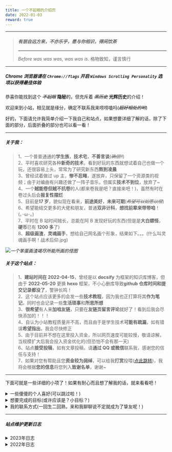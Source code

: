 ```yaml
---
title: 一个不起眼的介绍页
date: 2022-01-03
reward: true
---
```


---

> #### _**有朋自远方来，不亦乐乎，愿与你相识，得闲饮茶**_
>
> ---
>
> _Before was was was, was was is._
> 格物致知，谨言慎行

---

##### _**Chrome 浏览器请在 `Chrome://flags` 开启 `Windows Scrolling Personality` 选项以获得最佳体验**_

恭喜你能找到这个 ~~_不起眼_~~ **隐秘**的，但充斥着 ~~_黑历史_~~ **光辉历史**的介绍！

欢迎来到小站，相见就是缘分，确定不联系我来唠唠嗑吗(~~_超好相处的哟_~~)

好的，下面请允许我简单介绍一下我自己和站点，如果想要详细了解的话，除了下面的部分，后面折叠的部分也可以看一看！

---

##### **关于我：**

<div class="info">

> 1、一个普普通通的**学生族**，**技术宅**，**不善言谈**(~~_确信!!_~~)  
> 2、平时喜欢研究各种**新奇的技术**，看到好玩的东西就想试着自己也做一个玩，还很容易上头，常常为了研究新东西**熬到凌晨**  
> 3、曾经试着做过 up 主，**惨不忍睹**，遂放弃，只保留了一个资源类的视频；由于对编曲有兴趣还做了一阵子音乐，但属实**技术不到位**，放弃了~  
> 4、一个**贼能卷但贼不抗卷**的人(都来卷我是吧？直接来吧！)，虽然有时在卷过头后会**报复性摆烂**  
> 5、目前是**17 岁**，貌似现在看来，**前途美好**，**未来可期**(~~_希望可以如愿以偿_~~)  
> 6、希望能结交更多的大佬和朋友，普通**双非计科**，**想找前辈来带带咱**！ (｡･ω･｡)  
> 7、平时在 B 站时间贼长，总能在阿 B 发现好玩的东西(但是是**大白嫖怪**，**硬币**已有 **1200 多**了)  
> 8、**超级画渣**，**灵魂画手**，想给自己网名画个形象，结果如下。。。(什么叫灵魂画手啊！战术后仰.jpg)

</div>

![](https://cdn.jsdelivr.net/gh/ShengQiBaoZao/Image/info/sqbz.png)_一个笨蛋画渣竭尽所能所画的怪图_

##### **关于这个站点：**

<div class="success">

> 1、**建站时间在 2022-04-15**，曾经是以 **docsify** 为框架的知识库博客，但由于 **2022-05-20** 更换 **hexo** 框架，不小心删库导致**github 仓库时间和提交记录都没了**，警钟长鸣！  
> 2、这个站点应该更多的会发一些**技术教程**，因为我也正打算将其**作为笔记**，同时也会记录一些**生活琐事**和**所思所想**  
> 3、**很希望**有人来**加咱友链**，只要在**友链页留言评论**就好了！看到后我会尽快添加的！！！  
> 4、自认为小站教程质量并不高，而且由于是学生技术**可能有疏漏**，如有错误**希望指出**，我会尽快修正  
> 5、由于目前并不想在这里投入资金，所以网页速度可能较慢，敬请谅解，当规模扩大后我会投入资金优化的(但恐怕不会有那一天)  
> 6、站点**接受投稿**，如有文章投稿，请**通过 QQ 或微信**联系我，感谢您的信任与支持！  
> 7、如果对您有帮助且您**资金较为阔绰**，可以给我**打赏**投喂([点此跳转](../donate))，我将会根据**您的信息**将您列入**致谢名单**，谢谢~

</div>

---

下面可就是一些详细的小项了！如果有耐心而且想了解我的话，就来看看吧！

<details><summary>一些傻傻的个人喜好(可以跳过啦！)</summary>

<p>

<div class="warning">

> **爱好**：[ACGN](https://baike.baidu.com/item/ACGN)、科幻、开源、一切与计算机相关的有趣的东西、摸鱼、摄影  
> **喜欢**：纸片人、各种代码(贴不到纸片人，和代码贴贴!!)、忧郁小文案、哲学、好吃的  
> **讨厌**：肥肉、人多拥挤的地方、大热天  
> **运动**：好像没啥擅长的，羽毛球??跳绳??(因为本死宅也不会啥别的运动了吧……)  
> **目标**：算法工程师 || 独立开源项目 || 科研人员  
> **梦想**：考研、算法工程师 or 音视频开发、进大厂 || 冰岛Trip  
> **音乐**：听的很杂，喜欢的都会收藏!!偏爱电音(因为编曲学做过)、日系(感觉更喜欢听)、Vsinger(别问，问就是又是日系又是纸片人的，赛高！)

</div>

</p>

</details>

<details><summary>想要完成的目标(或许应该是？小目标？)</summary>

<p>

<div class="danger">

> ---技术大纲规划---
>
> - [x] 搭建一个属于自己的个人博客(写这条的时候已经完成啦，~~凑数的~~)
> - [x] 熟练 github 与 git 的使用，发掘喜欢的项目和仓库并学习
> - [ ] 做出自己的开源项目并维护
> - [ ] 浅要学习几门编程语言
> - [ ] 浅要了解一些前端知识
> - [ ] 顺利深入学习 C++，走 C++方向
> - [x] 了解 GCC 编译器、Clang 编译器和 Cmake 构建项目
> - [ ] 学习 C++ Qt
> - [ ] 学习 Golang
> - [ ] 学习嵌入式
> - [ ] 学习数据库语言，如 MySQL
> - [x] Get 一台便宜可靠的服务器
> - [ ] 学习 Linux 命令
> - [ ] 配置自己的 ArchLinux
>
> ---书籍学习规划---
>
> - [x] 《C Primer Plus》
> - [ ] 《C 与指针》
> - [ ] 《C 专家编程》
> - [ ] 《C++ Primer》
> - [ ] 《Effective C++》
> - [ ] 《STL 源码剖析》
> - [ ] 《深入浅出程序设计竞赛-基础篇》
> - [ ] 《深入浅出程序设计竞赛-进阶篇》
> - [ ] 《数据结构与算法分析-C 语言描述》
> - [ ] 《鸟哥的 Linux 私房菜》
> - [ ] 《Qt 6 开发指南》
> - [ ] 《OpenGL 超级宝典》(蓝宝书)
> - [ ] 《OpenGL 编程指南》(红宝书)
> - [ ] 《算法设计与分析基础》
> - [ ] 《数据库系统概念》
> - [ ] 《操作系统导论》
> - [ ] 《计算机组成与设计硬件/软件接口》
> - [ ] 《计算机网络：自顶向下方法》
> - [ ] 《深入理解计算机系统》
> - [ ] 《Linux 高性能服务器编程》
> - [ ] 《MySQL 必知必会》
> - [ ] 《高性能 MySQL》
> - [ ] 《Redis 设计与实现》
> - [ ] 《大话设计模式》
>
> ---长期目标规划---
>
> - [x] 洛谷算法通过 200+
> - [ ] CSP-S 竞赛拿到省奖(~~白日做梦~~)
> - [x] 高中拿到 NCRE 三级证书
> - [ ] 高中拿到 NCRE 四级证书
> - [ ] 软考中/高级证书(~~看能力考~~)
> - [x] CCF-GESP 认证
> - [ ] CCF-CSP 认证
> - [ ] PAT 认证-甲
> - [ ] 蓝桥杯
> - [ ] 天梯赛
> - [ ] 英语四级
> - [ ] 英语六级
> - [ ] 顺利备考，考研上岸(~~更加白日做梦!!但希望美梦成真!!~~)
> - [x] 希望能遇到更多的知己，能陪我一路同行什么的，怕是人生最大的财富了!!
> - [ ] 希望自己体育能好

</div>

</p>

</details>

<details><summary>我的联系方式(一回生二回熟，来和我聊聊说不定就成为了挚友呢！)</summary>

<p>

<div class="yellow">

> 虽然侧边栏有我的联系方式了，但这里也放一份吧！  
> **微信**：[lty1099501402](https://cdn.jsdelivr.net/gh/ShengQiBaoZao/Image/wechat.jpg)(可能会更正式一些，如果想认识认识建议加 QQ 哦)  
> **QQ**：[1099501402](https://cdn.jsdelivr.net/gh/ShengQiBaoZao/Image/QQ.jpg)(好友位极大空缺，欢迎来聊聊！如果不想 QQ，也可以 B 站私信聊聊哦!!)  
> **E-mail**：[lty15376767691@gmail.com](mailto:lty15376767691@gmail.com)(可能看的更少，一般只用来注册账号和收验证码)  
> **github**：[https://github.com/ShengQiBaoZao](https://github.com/ShengQiBaoZao)(现在可能没啥好看的，但指不定将来就有了呢(~~_诶嘿_~~))  
> **网易云音乐**：[https://music.163.com/#/user/home?id=509242587](https://music.163.com/#/user/home?id=509242587)(虽然你会看到我曾经编曲的黑历史，但强烈不建议去听!!)  
> **bilibili**：[https://space.bilibili.com/347061710](https://space.bilibili.com/347061710)(B 站账号，可能会发一些视频，但大多数并不会有什么动静。但我在线频率很高哦，不想 QQ 认识的话，B 站私信聊聊也可以!!)

</div>

</p>

</details>

---

##### **_站点维护更新日志_**

<details><summary>2023年日志</summary>

<p>

<div class="danger">

> 10-13 | 更新`Yun`版本至 1.10.11  
> 08-13 | 整理博文目录结构，分类存放  
> 08-06 | 重新分类整理了图床图片，全站图片更新链接  
> 07-21 | 重新设置了网站的部分信息(头像图、背景图、联系地址、整理图床等)，编辑了介绍页  
> 07-14 | 由于`jsd.cky.codes`常不稳定，CDN 更换为`cdn.jsdelivr.net`  
> 07-08 | 更新`npm`和`yarn`，更新`hexo`版本至`6.3.0`  
> 05-09 | 新增了说说页面，并接入`Qexo`后台。使用`qexo-daodao`美化说说页面  
> 05-08 | 将博客的友链接入`Qexo`后台  
> 03-31 | 使用`Qexo`搭建了本`Hexo`博客后台  
> 01-31 | 由于亮色模式更换后的背景图过大影响加载速度，因此更换回原先的背景  
> 01-31 | `aplayer`歌词无法双语对应，手动给歌词打轴  
> 01-30 | 由于`meting`经常出错，决定关闭`meting`并手写`aplayer`歌单，添加了歌词文件实现歌词功能  
> 01-13 | 将`Waline`和`Github Calendar`域名更换为站点域名下的二级域名  
> 01-12 | 更换背景图片  
> 01-01 | Hello，2023

</div>

</p>

</details>

<details><summary>2022年日志</summary>

<p>

<div class="info">

> **12-30** | 重新整理友链  
> **11-22** | CDN 由`cdn.jsdelivr.net`更换为`jsd.cky.codes`，图床更换为`github`+`jsdelivr`  
> **10-04** | 更新`Yun`版本至 1.10.9  
> **09-03** | 部署`Github Calendar`的自建 api 并投入使用  
> **08-21** | 更新`Yun`版本至 1.10.6  
> **08-06** | 站点被 Bing 必应搜索引擎收录  
> **08-04** | 关闭`LeanCloud Visitor`统计阅读量，莫名报错，原因未知  
> **07-26** | 更换回`cdn.jsdelivr`作为博客 CDN  
> **07-19** | 解决了`Vercel`的 CORS 跨域问题  
> **07-19** | 更新一言接口，调整节选片段的类型  
> **07-16** | 站点被 Google 谷歌搜索引擎收录  
> **07-16** | 将`sitemap`插件重新更换为官方插件，并添加主动推送插件  
> **07-12** | 成功申请欧盟`eu.org`域名，地址变更为`shengqibaozao.eu.org`  
> **07-12** | 简单更改了一下博客页面  
> **07-03** | 更改了自动生成`sitemap`的插件，使用友好地图替换官方插件  
> **07-02** | 添加`hexo-blog-encrypt`插件，实现私密密码文章  
> **07-02** | 添加`hexo-widget-tree`插件，实现树状文章菜单  
> **07-02** | 配置`Yun`引用标签颜色(success;warning;danger;info;gray;yellow)  
> **07-02** | 页脚添加`Moe Count`，并重写页脚，完成图标  
> **07-01** | 更改博客配色，更加统一协调。添加了`aplayer`播放器插件  
> **06-21** | 实现`Github Calendar`插件，显示开发记录，并使用 CSS 适配手机端  
> **06-19** | 使用`LeanCloud Visitor`代替`Waline`完成访客统计  
> **06-18** | 将博客的分类和标签重新规划  
> **06-17** | 莫名报了一堆错，最终排查原因是百度版本的`sitemap`插件，删除后修复  
> **06-17** | 将文章内图片类型的表格，使用`markdown`手动实现并替换  
> **06-16** | 创建本更新日志，此前记录根据`git`保存描述复现  
> **06-16** | 实现自动创建`Sidemap`功能  
> **06-09** | 创建`sitemap`，并提交 SEO  
> **06-08** | 使用`github action`实现持续集成功能  
> **06-08** | 由于`fastly.jsdelivr`也受到影响，CDN 更换为饿了么`npm.elemecdn.com`  
> **06-05** | 更新了版权许可  
> **06-04** | 更新了`Yun`版本，并添加了一些新功能并修复更新导致的配置项变动  
> **06-01** | 添加了 Live2D(PC 端)  
> **05-28** | 添加了大量友链，并完善"可爱的女孩子"页面  
> **05-25** | 在`Vercel`搭建`Waline`评论后端，并将`Waline`作为博客评论系统代替`Liveri`(广告问题)  
> **05-24** | 将博客部署托管在`Vercel`平台，地址变更为`shengqibaozao.eu.org`  
> **05-24** | 由于`jsdelivr`被注入攻击，CDN 由`cdn.jsdelivr`更换为`fastly.jsdelivr`  
> **05-24** | 正式将所有`docsify`的文档转为`hexo`格式，并更改使用了部分`Yun`主题特有的文档格式  
> **05-23** | 更换了图床，由`github`+`jsdelivr`更换为`SM.MS`图床  
> **05-21** | 修复了一些由于配置问题而产生的 bug  
> **05-20** | 正式更换`Hexo`框架，使用`Yun`主题，并投入运行(但误操作删库，导致 github 提交记录消失)  
> **05-18** | 准备更换框架为`Hexo`，并使用`Yun`主题，将文档从`docsify`搬运并调整格式至`Hexo`  
> **04-21** | 使用`jsdelivr`全球 CDN 加速博客  
> **04-17** | 试运行成功，部署于`github pages`并稳定运行，地址为`https://ShengQiBaoZao/shengqibaozao.github.io`  
> **04-15** | 创建`docsify`框架博客，进入试运行

</div>

</p>

</details>
